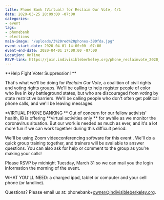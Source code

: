 ```yaml
---
title: Phone Bank (Virtual) for Reclaim Our Vote, 4/1
date: 2020-03-25 20:09:00 -07:00
categories:
- event
tags:
- phonebank
- elections
main-image: "/uploads/3%20red%20phones-380fda.jpg"
event-start-date: 2020-04-01 14:00:00 -07:00
event-end-date: 2020-04-01 17:00:00 -07:00
Location: Online
RSVP-link: https://join.indivisibleberkeley.org/phone_reclaimvote_2020_04_01
---
```


**Help Fight Voter Suppression! **

That's what we'll be doing for *Reclaim Our Vote*, a coalition of civil rights and voting rights groups. We'll be calling to help register people of color who live in key battleground states, but who are discouraged from voting by state restrictive barriers. We'll be calling people who don't often get political phone calls, and we'll be leaving messages.

\*VIRTUAL PHONE BANKING \*\*  Out of concern for our fellow activists' health, IB is offering \*\*virtual activities only \*\* for awhile as we monitor the coronavirus situation.  But our work is needed as much as ever, and it's a lot more fun if we can work together during this difficult period.

We'll be using Zoom videoconferencing software for this event .  We'll do a quick  group training together, and trainers will be available to answer questions.  You can also ask for help  or comment to the group as you're making your calls!

Please RSVP by midnight Tuesday, March 31 so we can mail you the login information the morning of the event.

WHAT YOU'LL NEED: a charged ipad, tablet or computer and your cell phone (or landline).

Questions? Please email us at: phonebank\+owner@indivisibleberkeley.org.
